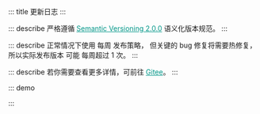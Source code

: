 ::: title 更新日志
:::

::: describe 严格遵循 <a style="color:#009688;" href="https://semver.org/lang/zh-CN/">Semantic Versioning 2.0.0</a> 语义化版本规范。
:::

::: describe 正常情况下使用 每周 发布策略， 但关键的 bug 修复将需要热修复，所以实际发布版本 可能 每周超过 1 次。
:::

::: describe 若你需要查看更多详情，可前往 <a style="color:#009688;" target="_blank" href="https://gitee.com/layui/layui-vue/releases">Gitee</a>。
:::

::: demo
<template>
    <lay-timeline>
        <lay-timeline-item title="2.3.x">
            <ul>
                <a name="2-3-2"></a>
                <li>
                    <h3>2.3.3 <span class="layui-badge-rim">2023-07-11</span></h3>
                    <ul>
                        <li>[新增] layer 组件 titleStyle 属性，用于自定义 title 样式。</li>
                        <li>[新增] upload 组件 beforeUpload 属性 Promise 返回值类型兼容。</li>
                        <li>[修复] index.umd.js 与 index.es.js 中存在 index.css 的 decode 问题。</li>
                        <li>[修复] tag 组件 type 属性为 primary 时不跟随主题色的问题。</li>
                        <li>[修复] layer 组件 border-radius 不跟随 css 变量的问题。</li>
                        <li>[修复] layer 组件 按钮 的 border-radius 不跟随 css 变量的问题。</li>
                        <li>[优化] unpackedSize 大小，由 14.5 MB 改善到 8.5 MB。</li>
                        <li>[优化] index.umd.js 大小，由 2.6 MB 改善到 1.1 MB。</li>
                        <li>[优化] tree 组件 OriginalTreeData 类型，移除 field 无效属性。</li>
                        <li>[优化] tree 组件 data 属性 OriginalTreeData[] 类型兼容。</li>
                        <li>[优化] layer 组件消息通知 border-radius 为 2px。</li>
                        <li>[升级] layer-vue 到 1.8.11 版本。</li>
                    </ul>  
                </li>
            </ul>
            <ul>
                <a name="2-3-2"></a>
                <li>
                    <h3>2.3.2 <span class="layui-badge-rim">2023-06-28</span></h3>
                    <ul>
                        <li>[新增] layer 组件 btn 属性 style 配置，自定义按钮 Style。</li>
                        <li>[新增] layer 组件 btn 属性 class 配置，自定义按钮 Class。</li>
                        <li>[新增] select 组件 options 属性代替 items 属性。</li>
                        <li>[新增] tree 组件 tail-node-icon 属性，用于设置尾节点图标，通过设置 false 关闭。</li>
                        <li>[修复] table 组件 childrenColumnName 属性无效的问题。</li>
                        <li>[修复] config-provider 组件 locales 属性 build 时的类型检测问题。</li>
                        <li>[优化] layer 组件 layui-layer-btn0 元素跟随主题色。</li>
                        <li>[补充] table 文档 sort-change 事件说明。 </li>
                        <li>[补充] select 组件 items 属性说明。</li>
                        <li>[过时] select 组件 items 属性，但仍生效。</li>
                    </ul>  
                </li>
            </ul>
            <ul>
                <a name="2-3-1"></a>
                <li>
                    <h3>2.3.1 <span class="layui-badge-rim">2023-06-18</span></h3>
                    <ul>
                        <li>[补充] form 组件 label-width 属性遗漏。 </li>
                        <li>[修正] card 组件 header 属性说明，调整为 title 属性。</li>
                        <li>[修复] checkbox 组件 size 属性 skin 为 default 时不生效的问题。</li>
                        <li>[修复] date-picker 组件 年月选择点击 `现在` 按钮无法正确更新年份问题。</li>
                        <li>[优化] checkbox 组件在 skin 为 default 时在 form-item 中的居中问题。</li>
                        <li>[优化] checkbox 组件 skin 属性为默认值的样式，消除 label 与 icon 之间的间隙。</li>
                        <li>[优化] carousel 组件 carousel-item 仅存在一个时，不再显示指示器。</li>
                        <li>[优化] table 组件 Dom 结构，移除无效元素。</li>
                    </ul>  
                </li>
            </ul>
            <ul>
                <a name="2-3-0"></a>
                <li>
                    <h3>2.3.0 <span class="layui-badge-rim">2023-06-12</span></h3>
                    <ul>
                        <li>[新增] volar 对 radio-button 与 popconfirm 组件的支持，提供编码提示。</li>
                        <li>[新增] input 组件 append 插槽 disabled 参数，表示当前输入框的禁用状态。</li>
                        <li>[新增] input 组件 prepend 插槽 disabled 参数，表示当前输入框的禁用状态。</li>
                        <li>[修复] notice-bar 组件 textlist 为空时，控制台警告的问题。</li>
                        <li>[修复] notice-bar 组件 textlist 远程加载时仅展示首个文本，滚动失效的问题。</li>
                        <li>[优化] input 组件 disabled 属性启用时，禁用效果不再覆盖整个 input 输入框。</li> 
                        <li>[优化] tree 组件，showLine 为 false 时，尾节点的缩进宽度与其他节点不一致的问题。</li>
                        <li>[优化] tree 组件，showLine 为 false 时，节点在展开与收起时，图标无区别的问题。</li>
                        <li>[优化] tree 组件，showLine 为 false 时 hover 状态 border-radius 跟随 css 变量。</li>
                        <li>[优化] tree 组件，移除  text-decoration: underline 标题样式。</li>
                    </ul>  
                </li>
            </ul>
        </lay-timeline-item>
        <lay-timeline-item title="2.2.x">
            <ul>
                <a name="2-2-2"></a>
                <li>
                    <h3>2.2.2 <span class="layui-badge-rim">2023-06-09</span></h3>
                    <ul>
                        <li>[修复] checkcard-group 在 demand 环境 index.css 找不到的问题。</li>
                    </ul>  
                </li>
            </ul>
            <ul>
                <a name="2-2-1"></a>
                <li>
                    <h3>2.2.1 <span class="layui-badge-rim">2023-06-08</span></h3>
                    <ul>
                        <li>[新增] tree 组件 selectedKey 受控属性，用于设置选中节点。</li>
                        <li>[修复] checkcard 在 demand 环境无法正式使用的问题。</li>
                        <li>[修复] checkcard-group 在 demand 环境无法正式使用的问题。</li>
                        <li>[优化] page 组件 showCount 属性启用时，不再显示总页码，仅显示总条数。</li>
                    </ul>  
                </li>
            </ul>
            <ul>
                <a name="2-2-0"></a>
                <li>
                    <h3>2.2.0 <span class="layui-badge-rim">2023-06-03</span></h3>
                    <ul>
                        <li>[新增] table 组件 columns 配置 hide 属性，设置隐藏列，默认为 false。</li>
                        <li>[新增] form 组件 label-wdith 属性，用于统一设置 form-item 标签宽度。</li>
                        <li>[新增] color-picker 组件 size 属性，默认值为 md, lg sm xs 为可选值。</li>
                        <li>[新增] icon-picker 组件 size 属性，默认值为 md, lg sm xs 为可选值。</li>
                        <li>[新增] form 组件 size 属性，加入 input 等组件兼容，全局设置表单尺寸。</li>
                        <li>[新增] form-item 组件 size 属性，默认值为 md, lg sm xs 为可选值。</li>
                        <li>[优化] cascader 组件，统一 sm xs lg md 尺寸宽度皆为 220px。</li>
                        <li>[优化] radio-button 组件，移除 margin-bottom: 5px 外边距。</li>
                        <li>[优化] button 组件 sm 与 xs 样式规范，高度调整为 32px 与 26px。</li>
                        <li>[优化] color-picker 组件样式，自定义宽度后排版不合理的问题。</li>
                        <li>[优化] radio 组件 size 属性，不同值下给定不同的尺寸。</li>
                        <li>[优化] select 组件 多选模式 在 form 组件方框风格下的样式问题。</li>
                        <li>[优化] tree-select 组件 多选模式 在 form 组件方框风格下的样式问题。</li>
                        <li>[优化] tag-input 组件在 form 组件方框风格下的样式问题。</li>
                        <li>[优化] checkbox 组件在不同尺寸下 icon 与 label 的间隔问题。</li>
                        <li>[优化] select 组件多选模式下复选框与文本之间的间隔过大的问题。</li>
                    </ul>  
                </li>
            </ul>
        </lay-timeline-item>
        <lay-timeline-item title="2.1.x">
            <ul>
                <a name="2-1-4"></a>
                <li>
                    <h3>2.1.4 <span class="layui-badge-rim">2023-06-01</span></h3>
                    <ul>
                        <li>[修复] select-option-group 组件按需场景无法找到 index.less 的问题。</li>
                    </ul>  
                </li>
            </ul>
            <ul>
                <a name="2-1-3"></a>
                <li>
                    <h3>2.1.3 <span class="layui-badge-rim">2023-06-01</span></h3>
                    <ul>
                        <li>[修复] tab 组件 title 属性缺失响应式的问题。</li>
                        <li>[修复] tab 组件 icon 属性缺失响应式的问题。</li>
                        <li>[修复] tab 组件 closable 属性缺失响应式的问题。</li>
                        <li>[修复] table 组件 loading 无边距的问题，加入 padding-top 与 padding-bottom 30px。</li>
                        <li>[修复] build 构建时 vue-tsc 的类型检测问题。</li>
                        <li>[文档] checkcard 组件 single 属性说明完善，并修正案例。</li>
                    </ul>  
                </li>
            </ul>
            <ul>
                <a name="2-1-2"></a>
                <li>
                    <h3>2.1.2 <span class="layui-badge-rim">2023-05-31</span></h3>
                    <ul>
                        <li>[新增] layer 组件 title 插槽，提供标题自定义的能力。</li>
                        <li>[优化] autocomplete 组件下拉面板，增加最大高度 300px 限制，内容超出滚动显示。</li>
                        <li>[优化] autocomplete 组件下拉面板滚动条样式。</li>
                        <li>[升级] layer-vue 1.8.8 版本。</li>
                    </ul>  
                </li>
            </ul>
            <ul>
                <a name="2-1-1"></a>
                <li>
                    <h3>2.1.1 <span class="layui-badge-rim">2023-05-28</span></h3>
                    <ul>
                        <li>[修复] table 组件树表数据全部勾选后，总控复选框仍处于半选状态的问题 。</li>
                        <li>[修复] table 组件树表总控复选框，无法全选二级及以上层级的数据。</li>
                        <li>[修复] checkbox 组件 skin 默认样式 label 与 icon 高度不一致。</li>
                        <li>[修复] tag 组件 type 属性为 primary 时，颜色为 #16baaa。</li>
                    </ul>  
                </li>
            </ul>
            <ul>
                <a name="2-1-0"></a>
                <li>
                    <h3>2.1.0 <span class="layui-badge-rim">2023-05-18</span></h3>
                    <ul>
                        <li>[新增] checkcard-group 组件 single 属性，用于开启单选模式，默认为 false。</li>
                        <li>[修复] tree-select 组件 data 属性响应式填充造成 input 无法回显的问题。</li>
                    </ul>  
                </li>
            </ul>
        </lay-timeline-item>
        <lay-timeline-item title="2.0.x">
            <ul>
                <a name="2-0-5"></a>
                <li>
                    <h3>2.0.5 <span class="layui-badge-rim">2023-05-22</span></h3>
                    <ul>
                        <li>[修复] switch 组件在 form-item 中非 pane 模式中，仍存在左边距的问题。</li>
                        <li>[修复] checkbox 组件在 form-item 中非 pane 模式中，仍存在左边距的问题。</li>
                        <li>[修复] rate 组件在 form-item 中非 pane 模式中，仍存在左边距的问题。</li>
                        <li>[修复] radio 组件在 form-item 中非 pane 模式中，仍存在左边距的问题。</li>
                    </ul>  
                </li>
            </ul>
            <ul>
                <a name="2-0-4"></a>
                <li>
                    <h3>2.0.4 <span class="layui-badge-rim">2023-05-21</span></h3>
                    <ul>
                        <li>[优化] checkcard 组件在 form-item 组件中贴边的问题。</li>
                        <li>[优化] switch 组件在 form-item 组件中贴边的问题。</li>
                        <li>[优化] radio 组件标签右侧内边距为 2px。</li>
                        <li>[优化] radio 组件标签颜色为 #666。</li>
                    </ul>  
                </li>
            </ul>
            <ul>
                <a name="2-0-3"></a>
                <li>
                    <h3>2.0.3 <span class="layui-badge-rim">2023-05-20</span></h3>
                    <ul>
                        <li>[修复] checkcard-group 组件 modelValue 属性不是响应式的问题。</li>
                        <li>[修复] checkcard-group 组件 disabled 属性不生效的问题。</li>
                        <li>[修复] checkcard.md 案例图片资源失效的问题。</li>
                    </ul>  
                </li>
            </ul>
            <ul>
                <a name="2-0-2"></a>
                <li>
                    <h3>2.0.2 <span class="layui-badge-rim">2023-05-19</span></h3>
                    <ul>
                        <li>[修复] table 组件 checkbox 与 radio 列同时存在，getCheckData获取数据重复的问题。</li>
                        <li>[修复] table 组件 getCheckData 方法无法获取树表格二级以上的数据。</li>
                    </ul>  
                </li>
            </ul>
            <ul>
                <a name="2-0-1"></a>
                <li>
                    <h3>2.0.1 <span class="layui-badge-rim">2023-05-18</span></h3>
                    <ul>
                        <li>[修复] cascader 组件无法正常渲染的问题。</li>
                        <li>[优化] icon-picker 组件在 form-item 的 inline 模式中，高度与其他组件不统一的问题。</li>
                        <li>[优化] input-number 组件在 form-item 的 inline 模式中，高度与其他组件不统一的问题。</li>
                        <li>[优化] icon-picker 组件在 form-item 中，宽度与独立使用时不一致的问题。</li>
                    </ul>  
                </li>
            </ul>
            <ul>
                <a name="2-0-0"></a>
                <li>
                    <h3>2.0.0 <span class="layui-badge-rim">2023-05-18</span></h3>
                    <ul>
                        <li>[新增] field 组件 title 插槽，支持标题自定义。</li>
                        <li>[修复] tree 组件 showCheckbox 属性启用时，title 与 checkbox 的异常间隔。</li>
                        <li>[修复] icon-picker 组件，选项边角不跟随主题变量的问题。</li>
                        <li>[修复] tooltip 组件，面板边角不跟随主题变量的问题。</li>
                        <li>[修复] collapse 组件，面版边角不跟随主题变量的问题。</li>
                        <li>[修复] slider 组件，横向模式与竖向模式下，进度条背景颜色不一致的问题。</li>
                        <li>[调整] tooltip 组件 is-dark 属性默认值由 true 调整为 false。</li>
                        <li>[主题] global-primary-color 变量默认值由 #009688 调整为 #16baaa。</li>
                        <li>[主题] global-checked-color 变量默认值由 #5FB878 调整为 #16b777。</li>
                        <li>[文档] radio-button 说明从 radio 文档剥离，独立为单独的菜单项。</li>
                        <li>[文档] collapse 折叠面板文档更新，补充案例说明。</li>
                        <li>[文档] form 表单文档更新，补充案例说明。</li>
                        <li>[升级] layer-vue 到 1.8.5 版本。</li>
                        <li>
                            <h4 style="margin-bottom: 0px !important;font-weight: 500 !important;">Radio Button</h4>
                            <ul>
                                <li>[新增] radio-button 组件 name 属性，input 原生 name 属性。</li>
                                <li>[新增] radio-button 组件 model-value 属性，用于设置当前选中值。</li>
                                <li>[新增] radio-button 组件 disabled 属性，用于设置单选按钮禁用状态。</li>
                                <li>[新增] radio-button 组件 label 属性与 label 插槽，用于设置单选按钮文本值。</li>
                                <li>[新增] radio-button 组件 value 属性，用于设置单选按钮绑定值。</li>
                                <li>[新增] radio-button 组件 size 属性，用于设置单选按钮尺寸。</li>
                                <li>[新增] radio-button 组件 change 属性，值改变时触发。</li>
                            </ul>
                        </li>
                        <li>
                            <h4 style="margin-bottom: 0px !important;font-weight: 500 !important;">Checkcard</h4>
                            <ul>
                                <li>[新增] checkcard 组件，通过卡片的形式提供多选操作。</li>
                                <li>[新增] checkcard 组件 title 属性与插槽，用于设置标题。</li>
                                <li>[新增] checkcard 组件 description 属性与插槽，用于设置描述。</li>
                                <li>[新增] checkcard 组件 avatar 属性与插槽，用于设置头像。</li>
                                <li>[新增] checkcard 组件 defaultChecked 属性，用于设置默认选中。</li>
                                <li>[新增] checkcard 组件 disabled 属性，用于设置禁用。</li>
                                <li>[新增] checkcard 组件 extra 属性与插槽，用于设置扩展内容。</li>
                                <li>[新增] checkcard 组件 cover 属性与插槽，用于启用图片选项。</li>
                                <li>[新增] checkcard-group 组件，多选卡片组，用于配合 checkcard 使用。</li>
                                <li>[新增] checkcard-group 组件 disabled 属性，开启整体禁用。</li>
                                <li>[新增] checkcard-group 组件 modelValue 属性，用于设置默认选项。</li>
                                <li>[新增] checkcard-group 组件 change 事件，用于监听选项变化。</li>
                            </ul>
                        </li>
                        <li>
                            <h4 style="margin-bottom: 0px !important;font-weight: 500 !important;">Form</h4>
                            <ul>
                                <li>[新增] form 组件 label-position 属性，设置包括的 form-item 组件 label 位置。</li>
                                <li>[修复] form 组件 pane 属性启用时，label 属性缺省时仍显示占位元素的问题。</li>
                                <li>[修复] form 组件 pane 属性启用时，form-item 边框角度不跟随 global-border-radius 变量的问题。</li>
                                <li>[修复] form-item 组件 mode 属性为 inline 时，表单项仍以 block 的形式排布。</li>
                                <li>[修复] form-item 组件 required 图标颜色不跟随 global-danger-color 变量的问题。</li>
                                <li>[修复] form-item 组件中的 rate 与 switch 组件不居中的问题。</li>
                                <li>[调整] form-item 组件 required 图标和标题间距，增加适当间距。 </li>
                                <li>[调整] form-item 组件 mode 属性为 inline 时，宽度由 190px 调整为 220px。</li>
                            </ul>
                        </li>
                        <li>
                            <h4 style="margin-bottom: 0px !important;font-weight: 500 !important;">Tree Select</h4>
                            <ul>
                                <li>[新增] tree-select 组件 search 属性，启用下拉树节点搜索功能。</li>
                                <li>[新增] tree-select 组件 contentStyle 属性，用于设置面板的 style 样式。</li>
                                <li>[新增] tree-select 组件 contentClass 属性，用于设置面板的 class 属性。</li>
                                <li>[修复] tree-select 组件 多选模式，value 在 option 中不存在时，回显 undefined 的问题。</li>
                                <li>[修复] tree-select 组件 多选模式，value 在 option 中不存在时，tag 无法删除的问题。 </li>
                                <li>[优化] tree-select 组件 multiple 属性为 true 时，值类型错误的异常提示信息。</li>
                                <li>[优化] tree-select 组件 content 样式，增加最大高度，超出后滚动展示。</li>
                            </ul>
                        </li>
                        <li>
                            <h4 style="margin-bottom: 0px !important;font-weight: 500 !important;">Table</h4>
                            <ul>
                                <li>[新增] table 组件 getCheckData 方法，用于获取选中数据，而不仅仅是选中主键。</li>
                                <li>[修复] table 组件 sort 字段点击排序时，其他已排序字段状态不重置的问题。</li>
                                <li>[修复] table 组件 sort 字段点击排序时，sort-change 事件始终为 asc 与 desc 的问题。</li>
                                <li>[修复] table 组件 height 属性的异常警告，兼容 string 类型。</li>
                                <li>[修复] table 组件 筛选列 下拉面板横向布局的问题，修正为竖向布局。</li>
                                <li>[优化] table 组件 body 滚动条样式，使其更贴合现今流行的审美。</li>
                                <li>[优化] table 组件 筛选列 下拉面板最大高度，超出后滚动展示。</li>
                                <li>[优化] table 组件 loading 图标不随 table 高度垂直居中的问题。</li>
                                <li>[调整] table 组件 loading 图标尺寸与颜色。</li>
                            </ul>
                        </li>
                        <li>
                            <h4 style="margin-bottom: 0px !important;font-weight: 500 !important;">Select</h4>
                            <ul>
                                <li>[新增] select-option-group 组件，为 select-option 提供分组。</li>
                                <li>[新增] select-option-group 组件 label 属性，用于设置 option 分组名称。</li>
                                <li>[修复] select 组件 多选模式，value 在 option 中不存在时，回显 undefined 的问题。 </li>
                                <li>[修复] select 组件 多选模式，value 在 option 中不存在时，tag 无法删除的问题。 </li>
                                <li>[优化] select 组件 dropdown 下拉面板 scroll 样式。</li>
                            </ul>
                        </li>
                        <li>
                            <h4 style="margin-bottom: 0px !important;font-weight: 500 !important;">Date Picker</h4>
                            <ul>
                                <li>[修复] date-picker 组件，面板边角不跟随主题变量的问题。</li>
                                <li>[修复] date-picker 组件 model-value 属性不能为 null 的问题。</li>
                                <li>[修复] date-picker 组件 model-value 属性不能在 onMounted 中赋值的问题。</li> 
                                <li>[优化] date-picker 组件 content 滚动条 Css 样式。</li>
                            </ul>
                        </li>
                        <li>
                            <h4 style="margin-bottom: 0px !important;font-weight: 500 !important;">Popconfirm</h4>
                            <ul>
                                <li>[新增] popconfirm 组件 disabled 属性，用于设置禁用状态。</li>
                                <li>[新增] popconfirm 组件 confirmText 属性，用于设置确认操作文本内容。</li>
                                <li>[新增] popconfirm 组件 cancelText 属性，用于设置取消操作文本内容。</li>
                                <li>[新增] popconfirm 组件 content 属性 / 插槽，用于定义提示内容。</li>
                                <li>[新增] popconfirm 组件 btn-Align 属性，用于设置操作按钮对齐方式。</li>
                                <li>[新增] popconfirm 组件 confirm 事件，用于实现确认回调逻辑。</li>
                                <li>[新增] popconfirm 组件 cancel 事件，用于实现取消回调逻辑。</li>
                                <li>[新增] popconfirm 组件 trigger 属性， 用于设置触发方式。</li>
                                <li>[新增] popconfirm 组件 position 事件，用于设置面板的显示位置。</li>
                            </ul>
                        </li>
                        <li>
                            <h4 style="margin-bottom: 0px !important;font-weight: 500 !important;">Layer</h4>
                            <ul>
                                <li>[新增] layer 组件 success 回调函数 id 参数。</li>
                                <li>[新增] layer 组件 end 回调函数 id 属性。</li>
                                <li>[新增] layer 组件 close 回调函数 id 属性。</li>
                                <li>[新增] layer 组件 moveStart 回调函数 id 属性。</li>
                                <li>[新增] layer 组件 moveEnd 回调函数 id 属性。</li>
                                <li>[修复] layer 组件 closeBtn 属性为 1 时，关闭按钮无法正常显示的问题。</li>
                                <li>[修复] layer 组件 maxmin 属性开启时，最小化内容溢出的问题。</li>
                            </ul>
                        </li>
                    </ul>  
                </li>
            </ul>
        </lay-timeline-item>
    </lay-timeline>
</template>

<script setup>
import { ref } from 'vue';
</script>

:::
